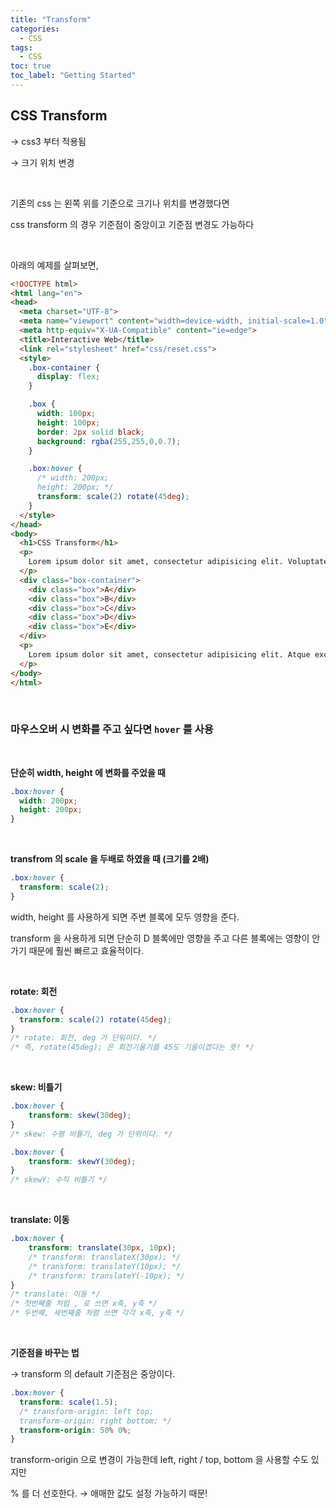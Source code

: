 ```yaml
---
title: "Transform"
categories:
  - CSS
tags:
  - CSS
toc: true
toc_label: "Getting Started"
---
```


## CSS Transform

→ css3 부터 적용됨

→ 크기 위치 변경

<br>


기존의 css 는 왼쪽 위를 기준으로 크기나 위치를 변경했다면

css transform 의 경우 기준점이 중앙이고 기준점 변경도 가능하다

<br>


아래의 예제를 살펴보면,


```html
<!DOCTYPE html>
<html lang="en">
<head>
  <meta charset="UTF-8">
  <meta name="viewport" content="width=device-width, initial-scale=1.0">
  <meta http-equiv="X-UA-Compatible" content="ie=edge">
  <title>Interactive Web</title>
  <link rel="stylesheet" href="css/reset.css">
  <style>
    .box-container {
      display: flex;
    }

    .box {
      width: 100px;
      height: 100px;
      border: 2px solid black;
      background: rgba(255,255,0,0.7);
    }

    .box:hover {
      /* width: 200px;
      height: 200px; */
      transform: scale(2) rotate(45deg);
    }
  </style>
</head>
<body>
  <h1>CSS Transform</h1>
  <p>
    Lorem ipsum dolor sit amet, consectetur adipisicing elit. Voluptate nesciunt temporibus reprehenderit sint modi deserunt voluptates nihil magnam incidunt quo. Vitae, quo provident laboriosam blanditiis fugiat cumque modi corporis reiciendis.
  </p>
  <div class="box-container">
    <div class="box">A</div>
    <div class="box">B</div>
    <div class="box">C</div>
    <div class="box">D</div>
    <div class="box">E</div>
  </div>
  <p>
    Lorem ipsum dolor sit amet, consectetur adipisicing elit. Atque excepturi doloribus quia, adipisci pariatur maxime deserunt rem, doloremque repellat, consequuntur voluptas cupiditate facilis vitae, velit repudiandae cumque nihil? Tenetur, libero.
  </p>
</body>
</html>
```

<br>

### 마우스오버 시 변화를 주고 싶다면 `hover` 를 사용

<br>

**단순히 width, height 에 변화를 주었을 때**

```css
.box:hover {
  width: 200px;
  height: 200px;
}
```
<br>


**transfrom 의 scale 을 두배로 하였을 때 (크기를 2배)**

```css
.box:hover {
  transform: scale(2);
}
```


width, height 를 사용하게 되면 주변 블록에 모두 영향을 준다.

transform 을 사용하게 되면 단순히 D 블록에만 영향을 주고 다른 블록에는 영향이 안가기 때문에 훨씬 빠르고 효율적이다.

<br>

**rotate: 회전**

```css
.box:hover {
  transform: scale(2) rotate(45deg);
}
/* rotate: 회전, deg 가 단위이다. */
/* 즉, rotate(45deg); 은 회전기울기를 45도 기울이겠다는 뜻! */
```

<br>


**skew: 비틀기**

```css
.box:hover {
	transform: skew(30deg);
}
/* skew: 수평 비틀기, deg 가 단위이다. */

.box:hover {
	transform: skewY(30deg);
}
/* skewY: 수직 비틀기 */
```

<br>


**translate: 이동**

```css
.box:hover {
	transform: translate(30px, 10px);
	/* transform: translateX(30px); */
	/* transform: translateY(10px); */
	/* transform: translateY(-10px); */
}
/* translate: 이동 */
/* 첫번째줄 처럼 , 로 쓰면 x축, y축 */
/* 두번째, 세번째줄 처럼 쓰면 각각 x축, y축 */
```

<br>


**기준점을 바꾸는 법**

→ transform 의 default 기준점은 중앙이다.

```css
.box:hover {
  transform: scale(1.5);
  /* transform-origin: left top;
  transform-origin: right bottom; */
  transform-origin: 50% 0%;
}
```

transform-origin 으로 변경이 가능한데 left, right / top, bottom 을 사용할 수도 있지만

% 를 더 선호한다. → 애매한 값도 설정 가능하기 때문!
